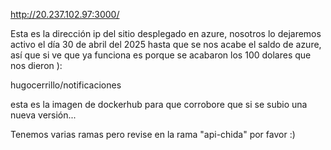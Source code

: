 http://20.237.102.97:3000/

Esta es la dirección ip del sitio desplegado en azure, nosotros lo dejaremos activo el día 30 de abril del 2025 hasta que se nos acabe el saldo de azure, así que si ve que ya funciona es porque se acabaron los
100 dolares que nos dieron ):

hugocerrillo/notificaciones

esta es la imagen de dockerhub para que corrobore que si se subio una nueva versión...

Tenemos varias ramas pero revise en la rama "api-chida" por favor :)
